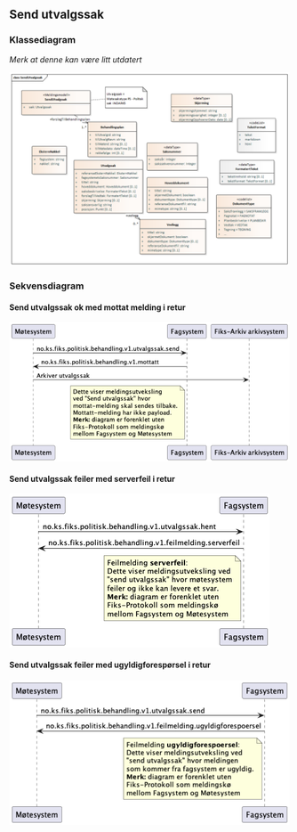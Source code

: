 ## Send utvalgssak

### Klassediagram
*Merk at denne kan være litt utdatert*

![klasseidagram](klassediagram/klassediagram-utvalgssak-send.png)


### Sekvensdiagram
#### Send utvalgssak ok med mottat melding i retur
![sekvensdiagram](sekvensdiagram/sekvensdiagram-utvalgssak-send.png)

#### Send utvalgssak feiler med serverfeil i retur
![sekvensdiagram](sekvensdiagram/sekvensdiagram-utvalgssak-send-serverfeil.png)

#### Send utvalgssak feiler med ugyldigforespørsel i retur
![sekvensdiagram](sekvensdiagram/sekvensdiagram-utvalgssak-send-ugyldigforespoersel.png)